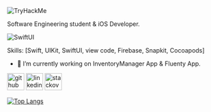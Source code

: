 <img src="https://tryhackme-badges.s3.amazonaws.com/mdeabreu.png" alt="TryHackMe">



Software Engineering student & iOS Developer.

![SwiftUI](https://github.com/marcelodeabreu/marcelodeabreu/assets/109244891/b480dc92-53c1-41d1-9821-15386478e02b)

Skills: [Swift, UIKit, SwiftUI, view code, Firebase, Snapkit, Cocoapods]

- 🔭 I’m currently working on InventoryManager App & Fluenty App. 


[<img src='https://cdn.jsdelivr.net/npm/simple-icons@3.0.1/icons/github.svg' alt='github' height='40'>](https://github.com/marcelodeabreu)  [<img src='https://cdn.jsdelivr.net/npm/simple-icons@3.0.1/icons/linkedin.svg' alt='linkedin' height='40'>](https://www.linkedin.com/in/marcelo-de-abreu-9b1b5623b/)  [<img src='https://cdn.jsdelivr.net/npm/simple-icons@3.0.1/icons/stackoverflow.svg' alt='stackoverflow' height='40'>](https://stackoverflow.com/users/22290966)  

[![Top Langs](https://github-readme-stats.vercel.app/api/top-langs/?username=marcelodeabreu)](https://github.com/anuraghazra/github-readme-stats)


